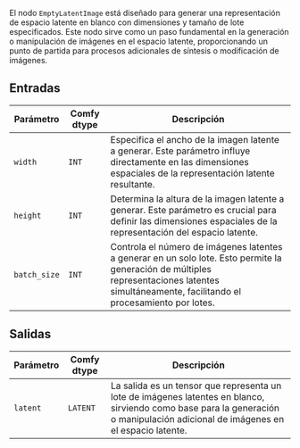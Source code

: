 El nodo `EmptyLatentImage` está diseñado para generar una representación de espacio latente en blanco con dimensiones y tamaño de lote especificados. Este nodo sirve como un paso fundamental en la generación o manipulación de imágenes en el espacio latente, proporcionando un punto de partida para procesos adicionales de síntesis o modificación de imágenes.

## Entradas

| Parámetro   | Comfy dtype | Descripción |
|-------------|-------------|-------------|
| `width`     | `INT`       | Especifica el ancho de la imagen latente a generar. Este parámetro influye directamente en las dimensiones espaciales de la representación latente resultante. |
| `height`    | `INT`       | Determina la altura de la imagen latente a generar. Este parámetro es crucial para definir las dimensiones espaciales de la representación del espacio latente. |
| `batch_size`| `INT`       | Controla el número de imágenes latentes a generar en un solo lote. Esto permite la generación de múltiples representaciones latentes simultáneamente, facilitando el procesamiento por lotes. |

## Salidas

| Parámetro | Comfy dtype | Descripción |
|-----------|-------------|-------------|
| `latent`  | `LATENT`    | La salida es un tensor que representa un lote de imágenes latentes en blanco, sirviendo como base para la generación o manipulación adicional de imágenes en el espacio latente. |
